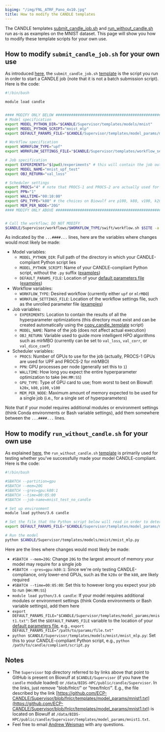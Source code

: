 ```yaml
---
bigimg: "/img/FNL_ATRF_Pano_4x10.jpg"
title: How to modify the CANDLE templates
---
```

The CANDLE templates [submit_candle_job.sh](https://github.com/ECP-CANDLE/Supervisor/blob/fnlcr/templates/submit_candle_job.sh) and [run_without_candle.sh](https://github.com/ECP-CANDLE/Supervisor/blob/fnlcr/templates/run_without_candle.sh) run as-is as examples on the MNIST dataset.  This page will show you how to modify these template scripts for your own use.

## How to modify `submit_candle_job.sh` for your own use

As introduced [here](https://cbiit.github.io/fnlcr-bids-hpc/documentation/candle/how_to_run_candle_on_biowulf), the `submit_candle_job.sh` [template](https://github.com/ECP-CANDLE/Supervisor/blob/fnlcr/templates/submit_candle_job.sh) is the script you run in order to start a CANDLE job (note that it is not a batch submission script).  Here is the code:

```bash
#!/bin/bash

module load candle


#### MODIFY ONLY BELOW ####################################################################
# Model specification
export MODEL_PYTHON_DIR="$CANDLE/Supervisor/templates/models/mnist"
export MODEL_PYTHON_SCRIPT="mnist_mlp"
export DEFAULT_PARAMS_FILE="$CANDLE/Supervisor/templates/model_params/mnist1.txt"

# Workflow specification
export WORKFLOW_TYPE="upf"
export WORKFLOW_SETTINGS_FILE="$CANDLE/Supervisor/templates/workflow_settings/upf3.txt"

# Job specification
export EXPERIMENTS="$(pwd)/experiments" # this will contain the job output; ensure this directory exists
export MODEL_NAME="mnist_upf_test"
export OBJ_RETURN="val_loss"

# Scheduler settings
export PROCS="4" # note that PROCS-1 and PROCS-2 are actually used for UPF and mlrMBO computations, respectively
export PPN="1"
export WALLTIME="00:10:00"
export GPU_TYPE="k80" # the choices on Biowulf are p100, k80, v100, k20x
export MEM_PER_NODE="20G"
#### MODIFY ONLY ABOVE ####################################################################


# Call the workflow; DO NOT MODIFY
$CANDLE/Supervisor/workflows/$WORKFLOW_TYPE/swift/workflow.sh $SITE -a $CANDLE/Supervisor/workflows/common/sh/cfg-sys-$SITE.sh $WORKFLOW_SETTINGS_FILE
```

As indicated by the `...####...` lines, here are the variables where changes would most likely be made:

* Model variables:
  * `MODEL_PYTHON_DIR`: Full path of the directory in which your CANDLE-compliant Python script lies
  * `MODEL_PYTHON_SCRIPT`: Name of your CANDLE-compliant Python script, without the `.py` suffix ([examples](https://github.com/ECP-CANDLE/Supervisor/tree/fnlcr/templates/models))
  * `DEFAULT_PARAMS_FILE`: Location of your [default parameters file](https://cbiit.github.io/fnlcr-bids-hpc/documentation/candle/how_to_make_your_code_candle_compliant) ([examples](https://github.com/ECP-CANDLE/Supervisor/tree/fnlcr/templates/model_params))
* Workflow variables:
  * `WORKFLOW_TYPE`: Desired workflow (currently either `upf` or `mlrMBO`)
  * `WORKFLOW_SETTINGS_FILE`: Location of the workflow settings file, such as the unrolled parameter file ([examples](https://github.com/ECP-CANDLE/Supervisor/tree/fnlcr/templates/workflow_settings))
* Job variables:
  * `EXPERIMENTS`: Location to contain the results of all the hyperparameter optimizations (this directory must exist and can be created automatically using the [copy_candle_template](https://cbiit.github.io/fnlcr-bids-hpc/documentation/candle/how_to_run_candle_on_biowulf) script)
  * `MODEL_NAME`: Name of the job (does not affect actual execution)
  * `OBJ_RETURN`: Variable used to guide more intelligent HPO algorithms such as mlrMBO (currently can be set to `val_loss`, `val_corr`, or `val_dice_coef`)
* Scheduler variables:
  * `PROCS`: Number of GPUs to use for the job (actually, PROCS-1 GPUs are used for UPF and PROCS-2 for mlrMBO)
  * `PPN`: GPU processes per node (generally set this to `1`)
  * `WALLTIME`: How long you expect the entire hyperparameter optimization to take (`HH:MM:SS`)
  * `GPU_TYPE`: Type of GPU card to use; from worst to best on Biowulf: `k20x`, `k80`, `p100`, `v100`
  * `MEM_PER_NODE`: Maximum amount of memory expected to be used for a single job (i.e., for a single set of hyperparameters)

Note that if your model requires additional modules or environment settings (think Conda environments or Bash variable settings), add them somewhere between the `...####...` lines.

## How to modify `run_without_candle.sh` for your own use

As explained [here](https://cbiit.github.io/fnlcr-bids-hpc/documentation/candle/how_to_make_your_code_candle_compliant), the `run_without_candle.sh` [template](https://github.com/ECP-CANDLE/Supervisor/blob/fnlcr/templates/run_without_candle.sh) is primarily used for testing whether you've successfully made your model CANDLE-compliant.  Here is the code:

```bash
#!/bin/bash

#SBATCH --partition=gpu
#SBATCH --mem=20G
#SBATCH --gres=gpu:k80:1
#SBATCH --time=00:05:00
#SBATCH --job-name=mnist_test_no_candle

# Set up environment
module load python/3.6 candle

# Set the file that the Python script below will read in order to determine the model parameters
export DEFAULT_PARAMS_FILE="$CANDLE/Supervisor/templates/model_params/mnist1.txt"

# Run the model
python $CANDLE/Supervisor/templates/models/mnist/mnist_mlp.py
```

Here are the lines where changes would most likely be made:

* `#SBATCH --mem=20G`: Change `20G` to the largest amount of memory your model may require for a single job
* `#SBATCH --gres=gpu:k80:1`: Since we're only testing CANDLE-compliance, only lower-end GPUs, such as the `k20x` or the `k80`, are likely required
* `#SBATCH --time=00:05:00`: Set this to however long you expect your job to run (`HH:MM:SS`)
* `module load python/3.6 candle`: If your model requires additional modules or environment settings (think Conda environments or Bash variable settings), add them here
* `export DEFAULT_PARAMS_FILE="$CANDLE/Supervisor/templates/model_params/mnist1.txt"`: Set the `$DEFAULT_PARAMS_FILE` variable to the location of your [default parameters file](https://cbiit.github.io/fnlcr-bids-hpc/documentation/candle/how_to_make_your_code_candle_compliant), e.g., `export DEFAULT_PARAMS_FILE="/path/to/params/file.txt"`
* `python $CANDLE/Supervisor/templates/models/mnist/mnist_mlp.py`: Set this to your CANDLE-compliant Python script, e.g., `python /path/to/candle/compliant/script.py`

## Notes

* The `Supervisor` top directory referred to by links above that point to GitHub is present on Biowulf at `$CANDLE/Supervisor` (if you have the `candle` module loaded) or `/data/BIDS-HPC/public/candle/Supervisor`. In the links, just remove "blob/fnlcr/" or "tree/fnlcr/".  E.g., the file described by the link [https://github.com/ECP-CANDLE/Supervisor/blob/fnlcr/templates/model_params/mnist1.txt](https://github.com/ECP-CANDLE/Supervisor/blob/fnlcr/templates/model_params/mnist1.txt) is located on Biowulf at `/data/BIDS-HPC/public/candle/Supervisor/templates/model_params/mnist1.txt`.
* Feel free to email [Andrew Weisman](mailto:andrew.weisman@nih.gov) with any questions.